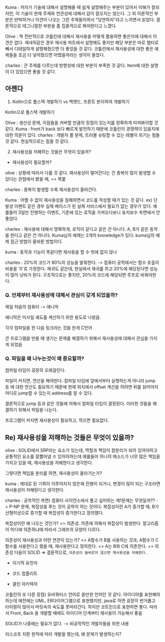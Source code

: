 Kuma : 저자가 기술에 대해서 설명해줄 때 쉽게 설명해주는 부분이 있어서 이해가 잘되지만, 이 기술이 현재 주제와 연관성에 대해서 감이 잘오지는 않는다. 그 외 이론적인 부분은 반박하거나 이견이 나오는 그런 주제들이여서 "당연하지"라고 느끼면서 읽었다. 결론적으로 테그니컬한 부분을 좀 집중적으로 봐야한다고 느꼈다.

Olive : 책 전반적으로 코틀린에 대해서 재사용을 어떻게 활용하면 좋은지에 대해서 이견은 없다. 제네릭같은 경우 재사용 파트에서 설명해도 좋지만 해당 부분은 따로 챕터로 빼서 디테일하게 설명해줬으면 더 좋았을 것 같다. 코틀린에서 재사용성에 대한 좋은 예제들을 조금 더 넣어줬으면 어땠을까라는 생각이 들었다.

charles : 큰 주제를 다루는데 방향성에 대한 부분이 부족한 것 같다. Item에 대한 설명이 더 있었으면 좋을 것 같다.

## 아젠다

1. Kotlin으로 풀스택 개발하기 vs 백엔드, 프론트 분리하여 개발하기

Kotlin으로 풀스택 개발하기

Olive : 생산성 문제, 이점들을 커버할 만큼의 장점이 있는지를 정확하게 따져봐야할 것 같다.
Kuma : front가 back 보다 빠르게 발전하기 때문에 코틀린이 경쟁력이 있을지에 대한 의문이 있다.
charles : 개발자 풀 문제, 트러블 슈팅할 수 있는 레벨이 되기는 힘들 것 같다. 현실적으로는 힘들 것 같다.


2. 재사용성을 저해하는 것들은 무엇이 있을까?

* 재사용성이 필요할까?

olive : 상황에 따라서 다를 것 같다. 재사용성이 떨어진다는 건 중복이 많이 발생할 수 있다는 관점에서 봤을 때, => 복붙 

charles : 중복이 발생할 수록 재사용성이 올라간다.

Kuma : 어쩔 수 없이 재사용성을 침해하면서 코드를 작성할 때가 있는 것 같다. ex) 단발성 이벤트 같은 경우 실제 베이스가 된 실제 서비스에서 필요가 없는 경우가 있다. 예를들어 3일만 진행하는 이벤트, 기존에 있는 로직을 가져오다보니 유지보수 측면에서 안좋았다.

charles : 재사용에 대해서 명확하게, 로직이 같다고 같은 건 아니다. A, B가 같은 동작을 한다고 같은 건 아니다. Kuma님의 예제는 2개의 knowledge가 있다. kuma님의 예제 접근 방법이 올바른 방법이다.

kuma : 동작과 기능이 똑같다면 재사용을 할 수 밖에 없지 않나

charles : 20%의 코드가 80%의 성능을 발휘한다. -> 컴퓨터 공학에서는 함수 호출의 비용을 '0'로 가정한다. 재귀도 같은데, 현실에서 재귀를 하고 20%에 해당된다면 성능이 많이 낭비가 된다. 구조적으로는 좋지만, 20%의 코드에 해당되면 루프로 바꿔야한다.

### Q. 언제부터 재사용성에 대해서 관심이 갖게 되었을까?

제일 처음의 컴퓨터 -> 애니악

애니악은 미사일 궤도를 계산하기 위한 용도로 나왔음.

각각 컴파일을 한 다음 링크라는 것을 한게 C언어

큰 프로그램을 만들 때 생기는 문제를 해결하기 위해서 재사용성에 대해서 관심을 가지게 되었음

### Q. 파일을 왜 나누는것이 왜 중요할까?

컴파일 타임이 굉장히 오래걸린다.

파일이 커지면, 연산을 해야한다. 컴파일 타임에 앞에서부터 실행하는게 아니라 jump 등 에 대한 연산도 필요하기 때문에 현재 위치에서 offset 계산을 하려면 뒤를 읽어야지 어디로 jump할 수 있는지 address를 알 수 있다.

결론적으로 jump 등과 같은 것들에 의해서 컴파일 타임이 결정된다. 이러한 것들을 해결하기 위해서 파일을 나눈다.

프로그램이 커지면 재사용성이 필요하고, 작으면 필요없다.


## Re) 재사용성을 저해하는 것들은 무엇이 있을까?

olive : SOLID에서 SRP라는 요소가 있는데, 역할과 책임이 잘분리가 되어 있어야하고 공통적인 요소를 잘뽑아낼 수 있어야하는데 예를들어 하나의 메소드가 너무 많은 책임을 가지고 있을 때, 재사용성을 저해한다고 생각한다.

그렇다면 책임을 분리를 하면, 재사용성이 올라가는가?

kuma : 제대로 된 기획이 이루어지지 않은채 진행이 되거나, 변경이 많이 되는 구조라면 재사용성이 저해된다고 생각한다.

charles : 공학적인 측면) 컴퓨터 사이언스에서 풀고 싶어하는 제1문제는 무엇일까?? -> P-NP 문제, 복잡성을 푸는 것이 공학이 하는 것이다.
복잡성이란 A가 증가할 때, B가 선형이상으로 증가할 때 복잡성이 증가한다고 정의했다.

복잡성이란 왜 나오는 것인가?
=> 의존성. 의존에 의해서 복잡성이 발생한다. 알고리즘이 어디에 의존하냐에 따라서 그래프의 모양이 다르다.

의존성이 재사용성과 어떤 연관이 있는가?
=> A함수가 B를 사용하는 것과, A함수가 C함수를 사용한다고 했을 때, 재사용한다고 정의한다.
=> A는 B와 C에 의존한다. 
=> 의존성 다음이 SOLID 
=> 결론적으로, `의존성이 올바르지 않으면 재사용성을 저해한다.`

* 이기적 유전자

* 코드 컴플리트

* 클린 아키텍처

코틀린의 또 다른 장점) 유비쿼터스 언어로 쓸만한 언어인 것 같다. 아이디어를 표현해야하는데 예전에는 UML, ER다이어그램으로 표현했지만, java로 하면 굉장히 번거롭고 타이핑이 많아서 머릿속의 속도를 못따라간다. 하지만 코트린으로 표현하면 좋다. 따라서 Front, Back 을 개발할 때에도 아이디어 단계부터 재사용이 가능해서 좋음

SOLID가 나중에는 필요가 없다. -> 비공학적인 개발자들을 위한 내용

리스코프 치환 원칙에 따라 개발을 했는데, 왜 문제가 발생하는지?